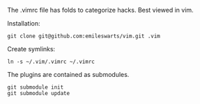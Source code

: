 
 The .vimrc file has folds to categorize hacks.  Best viewed in vim.

 Installation:

    git clone git@github.com:emileswarts/vim.git .vim

Create symlinks:

    ln -s ~/.vim/.vimrc ~/.vimrc

The plugins are contained as submodules.

    git submodule init
    git submodule update

